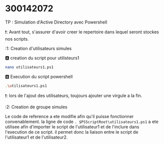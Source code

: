 # 300142072

TP : Simulation d'Active Directory avec Powershell

❗: Avant tout, s'assurer d'avoir creer le repertoire dans lequel seront stockes nos scripts.

:1: Creation d'utilisateurs simules

🅰️ creation du script pour utilisteurs1
```sh
nano utilisateurs1.ps1
```
:b: Execution du script powershell
``` sh
.\utilisateurs1.ps1
```
❗: lors de l'ajout des utilisateurs, toujours ajouter une virgule a la fin.

:2: Creation de groupe simules

Le code de reference a ete modifie afin qu'il puisse fonctionner convenablement. 
la ligne de code  ```. $PSScriptRoot\utilisateurs1.ps1``` a ete utilisee afin d'importer le script de l'utilisateur1 et de l'inclure dans l'execution de ce script. il permet donc la liaison entre le script de l'utilisateur1 et de l'utilisateur2.

 









